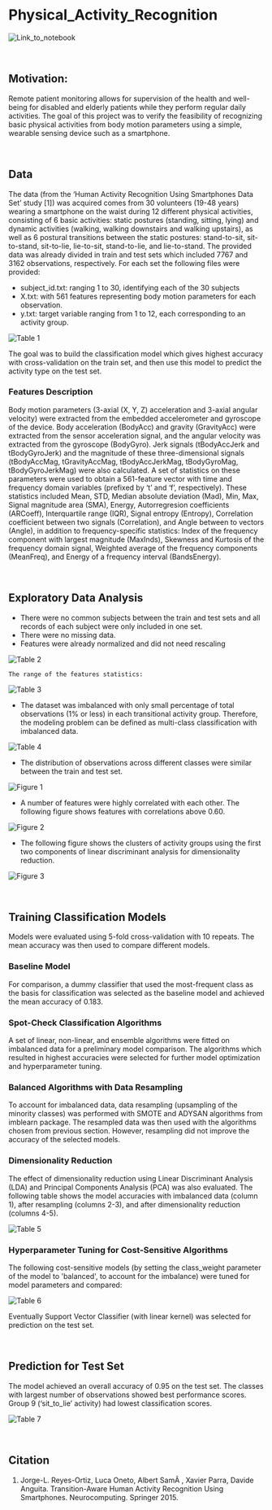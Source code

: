 # Physical_Activity_Recognition

![Link_to_notebook](https://github.com/MahsaShokouhi/Physical_Activity_Recognition/blob/master/notebook.ipynb)

<br>

## Motivation:
Remote patient monitoring allows for supervision of the health and well-being for disabled and elderly patients while they perform regular daily activities. The goal of this project was to verify the feasibility of recognizing basic physical activities from body motion parameters using a simple, wearable sensing device such as a smartphone.

<br>

## Data
The data (from the ‘Human Activity Recognition Using Smartphones Data Set’ study [1]) was acquired comes from 30 volunteers (19-48 years) wearing a smartphone on the waist during 12 different physical activities, consisting of 6 basic activities: static postures (standing, sitting, lying) and dynamic activities (walking, walking downstairs and walking upstairs), as well as 6 postural transitions between the static postures: stand-to-sit, sit-to-stand, sit-to-lie, lie-to-sit, stand-to-lie, and lie-to-stand.
The provided data was already divided in train and test sets which included 7767 and 3162 observations, respectively. For each set the following files were provided:
*	subject_id.txt: ranging 1 to 30, identifying each of the 30 subjects
*	X.txt: with 561 features representing body motion parameters for each observation.
*	y.txt: target variable ranging from 1 to 12, each corresponding to an activity group.

![Table 1](/images/Table1.png)

The goal was to build the classification model which gives highest accuracy with cross-validation on the train set, and then use this model to predict the activity type on the test set.

### Features Description
Body motion parameters (3-axial (X, Y, Z) acceleration and 3-axial angular velocity) were extracted from the embedded accelerometer and gyroscope of the device. Body acceleration (BodyAcc) and gravity (GravityAcc) were extracted from the sensor acceleration signal, and the angular velocity was extracted from the gyroscope (BodyGyro). Jerk signals (tBodyAccJerk and tBodyGyroJerk) and the magnitude of these three-dimensional signals (tBodyAccMag, tGravityAccMag, tBodyAccJerkMag, tBodyGyroMag, tBodyGyroJerkMag) were also calculated. 
A set of statistics on these parameters were used to obtain a 561-feature vector with time and frequency domain variables (prefixed by ‘t’ and ‘f’, respectively). These statistics included Mean, STD, Median absolute deviation (Mad), Min, Max, Signal magnitude area (SMA), Energy, Autorregresion coefficients (ARCoeff), Interquartile range (IQR), Signal entropy (Entropy), Correlation coefficient between two signals (Correlation), and Angle between to vectors (Angle), in addition to frequency-specific statistics: Index of the frequency component with largest magnitude (MaxInds), Skewness and Kurtosis of the frequency domain signal, Weighted average of the frequency components (MeanFreq), and Energy of a frequency interval (BandsEnergy).

<br>

## Exploratory Data Analysis
*	There were no common subjects between the train and test sets and all records of each subject were only included in one set. 
*	There were no missing data.
*	Features were already normalized and did not need rescaling

![Table 2](/images/Table2.png)

    The range of the features statistics:

![Table 3](/images/Table3.png)

*	The dataset was imbalanced with only small percentage of total observations (1% or less) in each transitional activity group. Therefore, the modeling problem can be defined as multi-class classification with imbalanced data.

![Table 4](/images/Table4.png)

* The distribution of observations across different classes were similar between the train and test set.

![Figure 1](/images/fig1.png)

* A number of features were highly correlated with each other. The following figure shows features with correlations above 0.60.

![Figure 2](/images/fig2.png)

* The following figure shows the clusters of activity groups using the first two components of linear discriminant analysis for dimensionality reduction.

![Figure 3](/images/fig3.png)

<br>

## Training Classification Models
Models were evaluated using 5-fold cross-validation with 10 repeats. The mean accuracy was then used to compare different models.

### Baseline Model
For comparison, a dummy classifier that used the most-frequent class as the basis for classification was selected as the baseline model and achieved the mean accuracy of 0.183.

### Spot-Check Classification Algorithms
A set of linear, non-linear, and ensemble algorithms were fitted on imbalanced data for a preliminary model comparison. The algorithms which resulted in highest accuracies were selected for further model optimization and hyperparameter tuning.

### Balanced Algorithms with Data Resampling
To account for imbalanced data, data resampling (upsampling of the minority classes) was performed with SMOTE and ADYSAN algorithms from imblearn package. The resampled data was then used with the algorithms chosen from previous section. However, resampling did not improve the accuracy of the selected models.

### Dimensionality Reduction
The effect of dimensionality reduction using Linear Discriminant Analysis (LDA) and Principal Components Analysis (PCA) was also evaluated.
The following table shows the model accuracies with imbalanced data (column 1), after resampling (columns 2-3), and after dimensionality reduction (columns 4-5).

![Table 5](/images/Table5.png)

### Hyperparameter Tuning for Cost-Sensitive Algorithms
The following cost-sensitive models (by setting the class_weight parameter of the model to 'balanced', to account for the imbalance) were tuned for model parameters and compared:

![Table 6](/images/Table6.png)

Eventually Support Vector Classifier (with linear kernel) was selected for prediction on the test set.

<br>

## Prediction for Test Set
The model achieved an overall accuracy of 0.95 on the test set. The classes with largest number of observations showed best performance scores. Group 9 (‘sit_to_lie’ activity) had lowest classification scores.

![Table 7](/images/Table7.png)

<br>

## Citation
1. Jorge-L. Reyes-Ortiz, Luca Oneto, Albert SamÃ , Xavier Parra, Davide Anguita. Transition-Aware Human Activity Recognition Using Smartphones. Neurocomputing. Springer 2015. 
